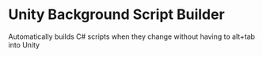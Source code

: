 # Unity Background Script Builder
Automatically builds C# scripts when they change without having to alt+tab into Unity
